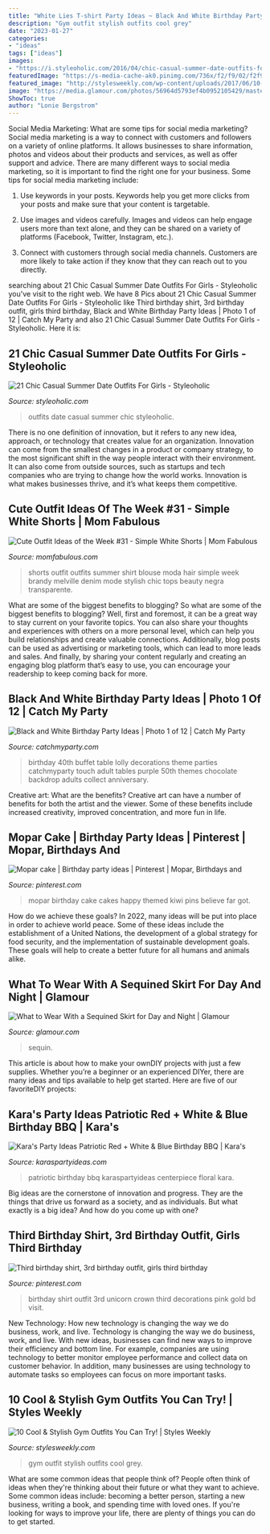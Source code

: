 ```yaml
---
title: "White Lies T-shirt Party Ideas ~ Black And White Birthday Party Ideas"
description: "Gym outfit stylish outfits cool grey"
date: "2023-01-27"
categories:
- "ideas"
tags: ["ideas"]
images:
- "https://i.styleoholic.com/2016/04/chic-casual-summer-date-outfits-for-girls-9.jpg"
featuredImage: "https://s-media-cache-ak0.pinimg.com/736x/f2/f9/02/f2f902d259993399e83bb06449191ccc.jpg"
featured_image: "http://stylesweekly.com/wp-content/uploads/2017/06/10-stylish-gym-outfit-ideas-6.jpg"
image: "https://media.glamour.com/photos/56964d5793ef4b0952105429/master/w_1280%2Cc_limit/fashion-2015-12-sequin-skirt-outfit-ideas-lacey-perspective-main.jpg"
ShowToc: true
author: "Lonie Bergstrom"
---
```



Social Media Marketing: What are some tips for social media marketing?
Social media marketing is a way to connect with customers and followers on a variety of online platforms. It allows businesses to share information, photos and videos about their products and services, as well as offer support and advice. There are many different ways to social media marketing, so it is important to find the right one for your business. Some tips for social media marketing include:
1. Use keywords in your posts. Keywords help you get more clicks from your posts and make sure that your content is targetable.

2. Use images and videos carefully. Images and videos can help engage users more than text alone, and they can be shared on a variety of platforms (Facebook, Twitter, Instagram, etc.).

3. Connect with customers through social media channels. Customers are more likely to take action if they know that they can reach out to you directly.

	

		
searching about 21 Chic Casual Summer Date Outfits For Girls - Styleoholic you've visit to the right web. We have 8 Pics about 21 Chic Casual Summer Date Outfits For Girls - Styleoholic like Third birthday shirt, 3rd birthday outfit, girls third birthday, Black and White Birthday Party Ideas | Photo 1 of 12 | Catch My Party and also 21 Chic Casual Summer Date Outfits For Girls - Styleoholic. Here it is:
		
    
## 21 Chic Casual Summer Date Outfits For Girls - Styleoholic

<img loading=lazy src="https://i.styleoholic.com/2016/04/chic-casual-summer-date-outfits-for-girls-9.jpg" onerror="this.onerror=null;this.src='https://tse3.mm.bing.net/th?id=OIP.6QB3Hy81P1paCOfJyXW6JwHaLH&amp;pid=15.1';" alt="21 Chic Casual Summer Date Outfits For Girls - Styleoholic">

_Source: styleoholic.com_

>outfits date casual summer chic styleoholic. 

	

There is no one definition of innovation, but it refers to any new idea, approach, or technology that creates value for an organization. Innovation can come from the smallest changes in a product or company strategy, to the most significant shift in the way people interact with their environment. It can also come from outside sources, such as startups and tech companies who are trying to change how the world works. Innovation is what makes businesses thrive, and it’s what keeps them competitive.

    
## Cute Outfit Ideas Of The Week #31 - Simple White Shorts | Mom Fabulous

<img loading=lazy src="https://momfabulous.com/wp-content/uploads/2014/04/Cute-Outfit-Ideas-with-white-shorts-05.jpg" onerror="this.onerror=null;this.src='https://tse2.mm.bing.net/th?id=OIP.BaJTpKaXRlI2P7XzR0mE2gHaLH&amp;pid=15.1';" alt="Cute Outfit Ideas of the Week #31 - Simple White Shorts | Mom Fabulous">

_Source: momfabulous.com_

>shorts outfit outfits summer shirt blouse moda hair simple week brandy melville denim mode stylish chic tops beauty negra transparente. 

	

What are some of the biggest benefits to blogging?
So what are some of the biggest benefits to blogging? Well, first and foremost, it can be a great way to stay current on your favorite topics. You can also share your thoughts and experiences with others on a more personal level, which can help you build relationships and create valuable connections. Additionally, blog posts can be used as advertising or marketing tools, which can lead to more leads and sales. And finally, by sharing your content regularly and creating an engaging blog platform that’s easy to use, you can encourage your readership to keep coming back for more.

    
## Black And White Birthday Party Ideas | Photo 1 Of 12 | Catch My Party

<img loading=lazy src="https://photos-cdn.catchmyparty.com/PL/photos/0135/3622/black_and_white_40th_3.jpg" onerror="this.onerror=null;this.src='https://tse2.mm.bing.net/th?id=OIP.Ls-Gqgm-pssAe0jpZU54dQHaJ4&amp;pid=15.1';" alt="Black and White Birthday Party Ideas | Photo 1 of 12 | Catch My Party">

_Source: catchmyparty.com_

>birthday 40th buffet table lolly decorations theme parties catchmyparty touch adult tables purple 50th themes chocolate backdrop adults collect anniversary. 

	

Creative art: What are the benefits?
Creative art can have a number of benefits for both the artist and the viewer. Some of these benefits include increased creativity, improved concentration, and more fun in life.

    
## Mopar Cake | Birthday Party Ideas | Pinterest | Mopar, Birthdays And

<img loading=lazy src="https://s-media-cache-ak0.pinimg.com/736x/f2/f9/02/f2f902d259993399e83bb06449191ccc.jpg" onerror="this.onerror=null;this.src='https://tse4.mm.bing.net/th?id=OIP.MFFgGYJyYOPe--Dn2qkSPwHaFi&amp;pid=15.1';" alt="Mopar cake | Birthday party ideas | Pinterest | Mopar, Birthdays and">

_Source: pinterest.com_

>mopar birthday cake cakes happy themed kiwi pins believe far got. 

	

How do we achieve these goals?
In 2022, many ideas will be put into place in order to achieve world peace. Some of these ideas include the establishment of a United Nations, the development of a global strategy for food security, and the implementation of sustainable development goals. These goals will help to create a better future for all humans and animals alike.

    
## What To Wear With A Sequined Skirt For Day And Night | Glamour

<img loading=lazy src="https://media.glamour.com/photos/56964d5793ef4b0952105429/master/w_1280%2Cc_limit/fashion-2015-12-sequin-skirt-outfit-ideas-lacey-perspective-main.jpg" onerror="this.onerror=null;this.src='https://tse1.mm.bing.net/th?id=OIP.-yqjqStDFnE1M3rpzinNMgHaLH&amp;pid=15.1';" alt="What to Wear With a Sequined Skirt for Day and Night | Glamour">

_Source: glamour.com_

>sequin. 

	

This article is about how to make your ownDIY projects with just a few supplies. Whether you’re a beginner or an experienced DIYer, there are many ideas and tips available to help get started. Here are five of our favoriteDIY projects: 

    
## Kara&#039;s Party Ideas Patriotic Red + White &amp; Blue Birthday BBQ | Kara&#039;s

<img loading=lazy src="http://karaspartyideas.com/wp-content/uploads/2016/07/Patriotic-Red-White-Blue-Birthday-BBQ-via-Karas-Party-Ideas-KarasPartyIdeas.com20.jpeg" onerror="this.onerror=null;this.src='https://tse3.mm.bing.net/th?id=OIP.UzPgSE5rm_YsVqZf-X0y_AHaLH&amp;pid=15.1';" alt="Kara&#039;s Party Ideas Patriotic Red + White &amp; Blue Birthday BBQ | Kara&#039;s">

_Source: karaspartyideas.com_

>patriotic birthday bbq karaspartyideas centerpiece floral kara. 

	

Big ideas are the cornerstone of innovation and progress. They are the things that drive us forward as a society, and as individuals. But what exactly is a big idea? And how do you come up with one?

    
## Third Birthday Shirt, 3rd Birthday Outfit, Girls Third Birthday

<img loading=lazy src="https://i.pinimg.com/736x/bd/f3/28/bdf32879eb344f035d9b62beb067560c.jpg" onerror="this.onerror=null;this.src='https://tse1.mm.bing.net/th?id=OIP.L6sx4LBa376aYhsdr1cZZwHaJ4&amp;pid=15.1';" alt="Third birthday shirt, 3rd birthday outfit, girls third birthday">

_Source: pinterest.com_

>birthday shirt outfit 3rd unicorn crown third decorations pink gold bd visit. 

	

New Technology: How new technology is changing the way we do business, work, and live.
Technology is changing the way we do business, work, and live. With new ideas, businesses can find new ways to improve their efficiency and bottom line. For example, companies are using technology to better monitor employee performance and collect data on customer behavior. In addition, many businesses are using technology to automate tasks so employees can focus on more important tasks.

    
## 10 Cool &amp; Stylish Gym Outfits You Can Try! | Styles Weekly

<img loading=lazy src="http://stylesweekly.com/wp-content/uploads/2017/06/10-stylish-gym-outfit-ideas-6.jpg" onerror="this.onerror=null;this.src='https://tse2.mm.bing.net/th?id=OIP.zy5VEcG8coke8kukLG_VGgHaKf&amp;pid=15.1';" alt="10 Cool &amp; Stylish Gym Outfits You Can Try! | Styles Weekly">

_Source: stylesweekly.com_

>gym outfit stylish outfits cool grey. 

	

What are some common ideas that people think of?
People often think of ideas when they're thinking about their future or what they want to achieve. Some common ideas include: becoming a better person, starting a new business, writing a book, and spending time with loved ones. If you're looking for ways to improve your life, there are plenty of things you can do to get started.

